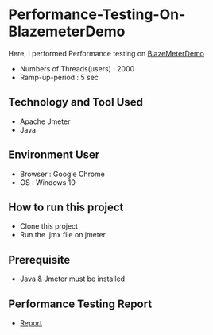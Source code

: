 # Performance-Testing-On-BlazemeterDemo

Here, I performed Performance testing on [BlazeMeterDemo](https://blazedemo.com/)
- Numbers of Threads(users) : 2000
- Ramp-up-period : 5 sec

## Technology and Tool Used
- Apache Jmeter
- Java

## Environment User 
- Browser : Google Chrome
- OS : Windows 10

## How to run this project
- Clone this project
- Run the .jmx file on jmeter

## Prerequisite
- Java & Jmeter must be installed

## Performance Testing Report
- [Report](https://fascinating-rabanadas-0deba4.netlify.app/)
